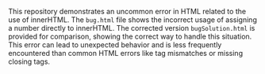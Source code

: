 This repository demonstrates an uncommon error in HTML related to the use of innerHTML.  The `bug.html` file shows the incorrect usage of assigning a number directly to innerHTML. The corrected version `bugSolution.html` is provided for comparison, showing the correct way to handle this situation. This error can lead to unexpected behavior and is less frequently encountered than common HTML errors like tag mismatches or missing closing tags.